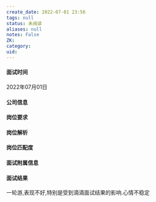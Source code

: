 ```yaml
---
create_date: 2022-07-01 23:56
tags: null
status: 未阅读 
aliases: null
notes: False
ZK: 
category: 
uid: 
---
```



#### 面试时间
2022年07月01日

#### 公司信息


#### 岗位要求


#### 岗位解析



#### 岗位匹配度


#### 面试附属信息

#### 面试结果
一轮游,表现不好,特别是受到滴滴面试结果的影响.心情不稳定

